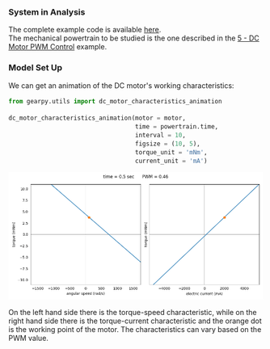 ### System in Analysis

The complete example code is available 
[here](https://github.com/AndreaBlengino/gearpy/blob/master/docs/source/examples/6_dc_motor_animation/dc_motor_animation.py).  
The mechanical powertrain to be studied is the one described in the 
[5 - DC Motor PWM Control](https://gearpy.readthedocs.io/en/latest/examples/5_dc_motor_pwm_control/index.html) 
example.  

### Model Set Up

We can get an animation of the DC motor's working characteristics:

```python
from gearpy.utils import dc_motor_characteristics_animation

dc_motor_characteristics_animation(motor = motor,
                                   time = powertrain.time,
                                   interval = 10,
                                   figsize = (10, 5),
                                   torque_unit = 'mNm',
                                   current_unit = 'mA')
```

![](animations/animation_1.gif)

On the left hand side there is the torque-speed characteristic, while on
the right hand side there is the torque-current characteristic and the 
orange dot is the working point of the motor. The characteristics can 
vary based on the PWM value.
